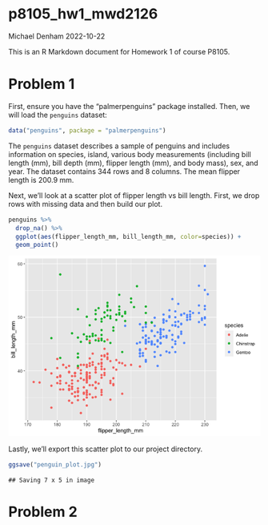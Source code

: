 p8105_hw1_mwd2126
================
Michael Denham
2022-10-22

This is an R Markdown document for Homework 1 of course P8105.

# Problem 1

First, ensure you have the “palmerpenguins” package installed. Then, we
will load the `penguins` dataset:

``` r
data("penguins", package = "palmerpenguins")
```

The `penguins` dataset describes a sample of penguins and includes
information on species, island, various body measurements (including
bill length (mm), bill depth (mm), flipper length (mm), and body mass),
sex, and year. The dataset contains 344 rows and 8 columns. The mean
flipper length is 200.9 mm.

Next, we’ll look at a scatter plot of flipper length vs bill length.
First, we drop rows with missing data and then build our plot.

``` r
penguins %>% 
  drop_na() %>% 
  ggplot(aes(flipper_length_mm, bill_length_mm, color=species)) +
  geom_point()
```

![](p8105_hw1_mwd2126_files/figure-gfm/build%20the%20plot-1.png)<!-- -->

Lastly, we’ll export this scatter plot to our project directory.

``` r
ggsave("penguin_plot.jpg")
```

    ## Saving 7 x 5 in image

# Problem 2
